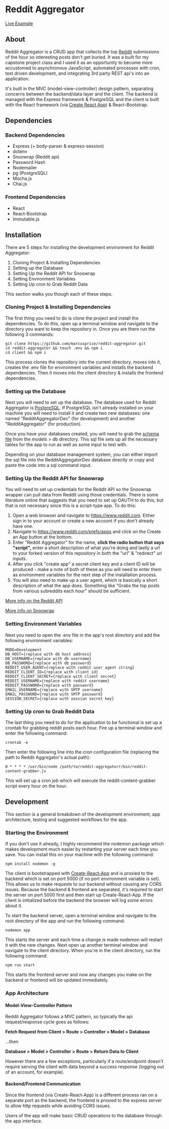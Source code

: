 # Reddit Aggregator

[Live Example](https://marcusprice-reddit-aggregator.glitch.me/)

## About

Reddit Aggregator is a CRUD app that collects the top [Reddit](https://www.reddit.com) submissions of the hour so interesting posts don't get buried. It was a built for my capstone project class and I used it as an opportunity to become more accustomed to asynchronous JavaScript, automated processes with cron, test driven development, and integrating 3rd party REST api's into an application.

It's built in the MVC (model-view-controller) design pattern, separating concerns between the backend/data layer and the client. The backend is managed with the Express framework & PostgreSQL and the client is built with the React framework (via [Create React App](https://create-react-app.dev/)) & React-Bootstrap.

## Dependencies

### Backend Dependencies
* Express (+ body-parser & express-session)
* dotenv
* Snoowrap (Reddit api)
* Password Hash
* Nodemailer
* pg (PostgreSQL)
* Mocha.js
* Chai.js

### Frontend Dependencies
* React
* React-Bootstrap
* Immutable.js

## Installation

There are 5 steps for installing the development environment for Reddit Aggregator:

1. Cloning Project & Installing Dependencies
2. Setting up the Database
3. Setting Up the Reddit API for Snoowrap
4. Setting Environment Variables
5. Setting Up cron to Grab Reddit Data

This section walks you though each of these steps.

### Cloning Project & Installing Dependencies

The first thing you need to do is clone the project and install the dependencies. To do this, open up a terminal window and navigate to the directory you want to keep the repository in. Once you are there run the following 3 commands:

```
git clone https://github.com/marcusprice/reddit-aggregator.git
cd reddit-aggregator && touch .env && npm i
cd client && npm i
```

This process clones the repository into the current directory, moves into it, creates the .env file for environment variables and installs the backend dependencies. Then it moves into the client directory & installs the frontend dependencies.

### Setting up the Database

Next you will need to set up the database. The database used for Reddit Aggregator is [PostgreSQL](https://www.postgresql.org/). If PostgreSQL isn't already installed on your machine you will need to install it and create two new databases: one named "RedditAggregatorDev" (for development) and another "RedditAggregator" (for production).

Once you have your databases created, you will need to grab the [schema file](https://github.com/marcusprice/reddit-aggregator/blob/master/models/db/schema.sql) from the models > db directory. This sql file sets up all the necessary tables for the app to run as well as some input to test with.

Depending on your database management system, you can either import the sql file into the RedditAggregatorDev database directly or copy and paste the code into a sql command input.

### Setting Up the Reddit API for Snoowrap

You will need to set up credentials for the Reddit API so the Snoowrap wrapper can pull data from Reddit using those credentials. There is some literature online that suggests that you need to set up OAUTH to do this, but that is not necessary since this is a script-type app. To do this:

1. Open a web browser and navigate to https://www.reddit.com. Either sign in to your account or create a new account if you don't already have one.
2. Navigate to https://www.reddit.com/prefs/apps and click on the Create an App button at the bottom.
3. Enter "Reddit Aggregator" for the name, **click the radio button that says "script",** enter a short description of what you're doing and lastly a url to your forked version of this repository in both the "url" & "redirect" uri inputs.
4. After you click "create app" a secret client key and a client ID will be produced - make a note of both of these as you will need to enter them as environment variables for the next step of the installation process.
5. You will also need to make up a user agent, which is basically a short description of what the app does. Something like "Grabs the top posts from various subreddits each hour" should be sufficient.

[More info on the Reddit API](https://www.reddit.com/wiki/api#wiki_reddit_api_access)

[More info on Snoowrap](https://not-an-aardvark.github.io/snoowrap/)

### Setting Environment Variables

Next you need to open the .env file in the app's root directory and add the following environment variables:
```
MODE=Development
DB_HOST={replace with db host address}
DB_USERNAME={replace with db username}
DB_PASSWORD={replace with db password}
REDDIT_USER_AGENT={replace with reddit user agent string}
REDDIT_CLIENT_ID={replace with client id}
REDDIT_CLIENT_SECRET={replace with client secret}
REDDIT_USERNAME={replace with reddit username}
REDDIT_PASSWORD={replace with password}
EMAIL_USERNAME={replace with SMTP username}
EMAIL_PASSWORD={replace with SMTP password}
SESSION_SECRET={replace with session secret key}
```

### Setting Up cron to Grab Reddit Data

The last thing you need to do for the application to be functional is set up a crontab for grabbing reddit posts each hour. Fire up a terminal window and enter the following command:

`crontab -e`

Then enter the following line into the cron configuration file (replacing the path to Reddit Aggregator's actual path):

`0 * * * * /usr/bin/node /path/to/reddit-aggregatorr/bin/reddit-content-grabber.js`

This will set up a cron job which will execute the reddit-content-grabber script every hour on the hour.

## Development

This section is a general breakdown of the development environment, app architecture, testing and suggested workflows for the app.

### Starting the Environment
If you don't use it already, I highly recommend the nodemon package which makes development much easier by restarting your server each time you save. You can install this on your machine with the following command:

`npm install nodemon -g`

The client is bootstrapped with [Create-React-App](https://create-react-app.dev/) and is proxied to the backend which is set on port 5000 (if no port environment variable is set). This allows us to make requests to our backend without causing any CORS issues. Because the backend & frontend are separated, it's required to start the server on port 5000 first and then start up Create-React-App. If the client is initialized before the backend the browser will log some errors about it.

To start the backend server, open a terminal window and navigate to the root directory of the app and run the following command:

`nodemon app`

This starts the server and each time a change is made nodemon will restart it with the new changes. Next open up another terminal window and navigate to the client directory. When you're in the client directory, run the following command:

`npm run start`

This starts the frontend server and now any changes you make on the backend or frontend will be updated immediately.

### App Architecture

#### Model-View-Controller Pattern

Reddit Aggregator follows a MVC pattern, so typically the api request/response cycle goes as follows:

**Fetch Request from Client > Route > Controller > Model > Database**

...then

**Database > Model > Controller > Route > Return Data to Client**

However there are a few exceptions, particularly if a route/endpoint doesn't require serving the client with data beyond a success response (logging out of an account, for example).

#### Backend/Frontend Communication

Since the frontend (via Create-React-App) is a different process ran on a separate port as the backend, the frontend is proxied to the express server to allow http requests while avoiding CORS issues.

Users of the app will make basic CRUD operations to the database through the app interface.
